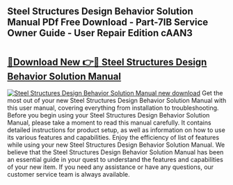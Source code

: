 ## Steel Structures Design Behavior Solution Manual PDf Free Download - Part-7IB Service Owner Guide - User Repair Edition cAAN3

# <h2><a href="http://bc47715.oget.top/?id=Steel+Structures+Design+Behavior+Solution+Manual">🔗Download New 👉🔴 Steel Structures Design Behavior Solution Manual</a></h2>

[![Steel Structures Design Behavior Solution Manual new download](https://i.imgur.com/5g1atiW.png)](http://bc47715.oget.top/?id=Steel+Structures+Design+Behavior+Solution+Manual)
Get the most out of your new Steel Structures Design Behavior Solution Manual with this user manual, covering everything from installation to troubleshooting. Before you begin using your Steel Structures Design Behavior Solution Manual, please take a moment to read this manual carefully. It contains detailed instructions for product setup, as well as information on how to use its various features and capabilities. Enjoy the efficiency of list of features while using your new Steel Structures Design Behavior Solution Manual. We believe that the Steel Structures Design Behavior Solution Manual has been an essential guide in your quest to understand the features and capabilities of your new item. If you need any assistance or have any questions, our customer service team is always available.
